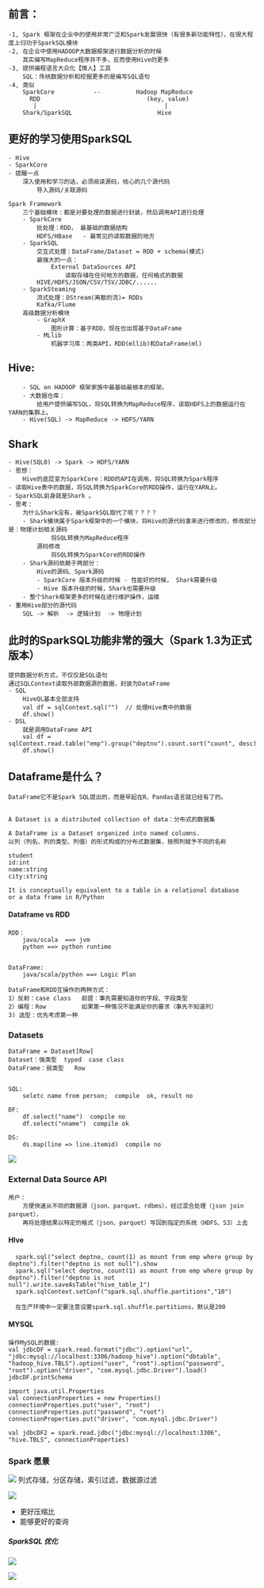 
## 前言：
    -1, Spark 框架在企业中的使用非常广泛和Spark发展很快（有很多新功能特性），在很大程度上归功于SparkSQL模块
    -2, 在企业中使用HADOOP大数据框架进行数据分析的时候
        其实编写MapReduce程序并不多，反而使用Hive的更多
    -3, 提供编程语言大众化【情人】工具
        SQL：传统数据分析和挖掘更多的是编写SQL语句
    -4, 类似
        SparkCore           --          Hadoop MapReduce 
          RDD                              (key, value)
           |                                    |
        Shark/SparkSQL                        Hive 

## 更好的学习使用SparkSQL
    - Hive
    - SparkCore
    - 提醒一点
        深入使用和学习的话，必须阅读源码，核心的几个源代码
            导入源码/关联源码
            
    Spark Framework 
        三个基础模块：都是对要处理的数据进行封装，然后调用API进行处理
        - SparkCore 
            批处理：RDD， 最基础的数据结构
            HDFS/HBase   - 最常见的读取数据的地方
        - SparkSQL 
            交互式处理：DataFrame/Dataset = RDD + schema(模式)
            最强大的一点：
                External DataSources API 
                    读取存储在任何地方的数据，任何格式的数据
            HIVE/HDFS/JSON/CSV/TSV/JDBC/......
        - SparkSteaming
            流式处理：DStream(离散的流)= RDDs
            Kafka/Flume
        高级数据分析模块
            - GraphX
                图形计算：基于RDD，现在也出现基于DataFrame
            - MLlib
                机器学习库：两类API，RDD(mllib)和DataFrame(ml)


## Hive:   
        - SQL on HADOOP 框架家族中最基础最根本的框架。
        - 大数据仓库：
            给用户提供编写SQL，将SQL转换为MapReduce程序，读取HDFS上的数据运行在YARN的集群上。
        - Hive(SQL) -> MapReduce -> HDFS/YARN 
        
## Shark 
    - Hive(SQL0) -> Spark -> HDFS/YARN 
    - 思想：
        Hive的底层变为SparkCore：RDD的API在调用，将SQL转换为Spark程序
    - 读取Hive表中的数据，将SQL转换为SparkCore的RDD操作，运行在YARN上。
    - SparkSQL前身就是Shark 。
    - 思考：
        为什么Shark没有，被SparkSQL取代了呢？？？？
        - Shark模块属于Spark框架中的一个模块，将Hive的源代码拿来进行修改的，修改部分是：物理计划相关源码
                将SQL转换为MapReduce程序
            源码修改
                将SQL转换为SparkCore的RDD操作
        - Shark源码依赖于两部分：
            Hive的源码、Spark源码
            - SparkCore 版本升级的时候 - 性能好的时候， Shark需要升级
            - Hive 版本升级的时候，Shark也需要升级
        - 整个Shark框架更多的时候在进行维护操作，运维
    - 重用Hive部分的源代码
        SQL -> 解析  -> 逻辑计划  -> 物理计划

## 此时的SparkSQL功能非常的强大（Spark 1.3为正式版本）
    提供数据分析方式，不仅仅是SQL语句
    通过SQLContext读取外部数据源的数据，封装为DataFrame
    - SQL 
        HiveQL基本全部支持
        val df = sqlContext.sql("")  // 处理Hive表中的数据
        df.show()
    - DSL 
        就是调用DataFrame API 
        val df = sqlContext.read.table("emp").group("deptno").count.sort("count", desc)
        df.show()
        
## Dataframe是什么？

    DataFrame它不是Spark SQL提出的，而是早起在R、Pandas语言就已经有了的。
    
    
    A Dataset is a distributed collection of data：分布式的数据集
    
    A DataFrame is a Dataset organized into named columns. 
    以列（列名、列的类型、列值）的形式构成的分布式数据集，按照列赋予不同的名称
    
    student
    id:int
    name:string
    city:string
    
    It is conceptually equivalent to a table in a relational database 
    or a data frame in R/Python
    
#### Dataframe vs RDD
    RDD： 
    	java/scala  ==> jvm
    	python ==> python runtime
    
    
    DataFrame:
    	java/scala/python ==> Logic Plan
    	
    DataFrame和RDD互操作的两种方式：
    1）反射：case class   前提：事先需要知道你的字段、字段类型    
    2）编程：Row          如果第一种情况不能满足你的要求（事先不知道列）
    3) 选型：优先考虑第一种
    
### Datasets
    
    
    DataFrame = Dataset[Row]
    Dataset：强类型  typed  case class
    DataFrame：弱类型   Row
    
    
    SQL: 
        seletc name from person;  compile  ok, result no
    
    DF:
        df.select("name")  compile no
        df.select("nname")  compile ok  
    
    DS:
        ds.map(line => line.itemid)  compile no
        
![](./photo/06.png)


### External Data Source API

    用户：
    	方便快速从不同的数据源（json、parquet、rdbms），经过混合处理（json join parquet），
    	再将处理结果以特定的格式（json、parquet）写回到指定的系统（HDFS、S3）上去
    	
#### HIve
      spark.sql("select deptno, count(1) as mount from emp where group by deptno").filter("deptno is not null").show
      spark.sql("select deptno, count(1) as mount from emp where group by deptno").filter("deptno is not null").write.saveAsTable("hive_table_1")
      spark.sqlContext.setConf("spark.sql.shuffle.partitions","10")

      在生产环境中一定要注意设置spark.sql.shuffle.partitions，默认是200
      
#### MYSQL
    操作MySQL的数据:
    val jdbcDF = spark.read.format("jdbc").option("url", "jdbc:mysql://localhost:3306/hadoop_hive").option("dbtable", "hadoop_hive.TBLS").option("user", "root").option("password", "root").option("driver", "com.mysql.jdbc.Driver").load()
    jdbcDF.printSchema
    
    import java.util.Properties
    val connectionProperties = new Properties()
    connectionProperties.put("user", "root")
    connectionProperties.put("password", "root")
    connectionProperties.put("driver", "com.mysql.jdbc.Driver")
    
    val jdbcDF2 = spark.read.jdbc("jdbc:mysql://localhost:3306", "hive.TBLS", connectionProperties)
    
### Spark 愿景

![](./photo/07.png)
列式存储，分区存储，索引过滤，数据源过滤

![](./photo/08.png)

- 更好压缩比
- 能够更好的查询

##### SparkSQL 优化

![](./photo/09.png)

![](./photo/10.png)

     